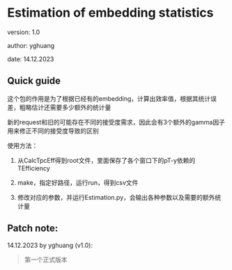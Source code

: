 # Estimation of embedding statistics

version: 1.0

author: yghuang

date: 14.12.2023

## Quick guide

这个包的作用是为了根据已经有的embedding，计算出效率值，根据其统计误差，粗略估计还需要多少额外的统计量

新的request和旧的可能存在不同的接受度需求，因此会有3个额外的gamma因子用来修正不同的接受度导致的区别

使用方法：

1. 从CalcTpcEff得到root文件，里面保存了各个窗口下的pT-y依赖的TEfficiency

2. make，指定好路径，运行run，得到csv文件

3. 修改对应的参数，并运行Estimation.py，会输出各种参数以及需要的额外统计量

## Patch note:

14.12.2023 by yghuang (v1.0):

> 第一个正式版本